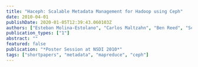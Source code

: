 ```yaml
---
title: "Haceph: Scalable Metadata Management for Hadoop using Ceph"
date: 2010-04-01
publishDate: 2020-01-05T12:39:43.060103Z
authors: ["Esteban Molina-Estolano", "Carlos Maltzahn", "Ben Reed", "Scott A. Brandt"]
publication_types: ["1"]
abstract: ""
featured: false
publication: "*Poster Session at NSDI 2010*"
tags: ["shortpapers", "metadata", "mapreduce", "ceph"]
---
```


